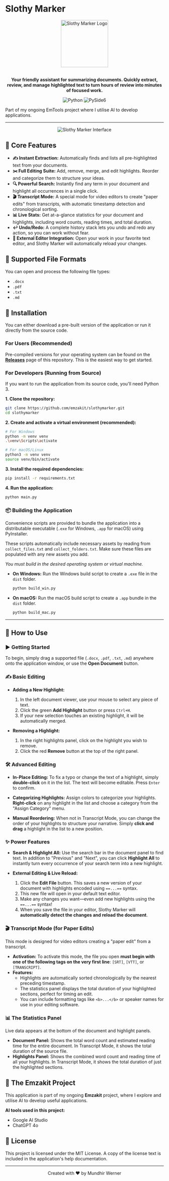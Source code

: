 # Slothy Marker

<div align="center">
  <img src="icons/app-icon.svg" alt="Slothy Marker Logo" width="150" />
</div>
<br/>
<p align="center">
  <strong>Your friendly assistant for summarizing documents. Quickly extract, review, and manage highlighted text to turn hours of review into minutes of focused work.</strong>
</p>
<p align="center">
  <img src="https://img.shields.io/badge/Python-3776AB?style=for-the-badge&logo=python&logoColor=white" alt="Python">
  <img src="https://img.shields.io/badge/PySide6-217346?style=for-the-badge&logo=qt&logoColor=white" alt="PySide6">
</p>

Part of my ongoing EmTools project where I utilise AI to develop applications.

---

<p align="center">
  <img src="screenshots/slothy_interface.jpeg" alt="Slothy Marker Interface" />
</p>

## 🌟 Core Features

*   **✍️ Instant Extraction:** Automatically finds and lists all pre-highlighted text from your documents.
*   **✂️ Full Editing Suite:** Add, remove, merge, and edit highlights. Reorder and categorize them to structure your ideas.
*   **🔍 Powerful Search:** Instantly find any term in your document and highlight all occurrences in a single click.
*   **🎬 Transcript Mode:** A special mode for video editors to create "paper edits" from transcripts, with automatic timestamp detection and chronological sorting.
*   **📊 Live Stats:** Get at-a-glance statistics for your document and highlights, including word counts, reading times, and total duration.
*   **↩️ Undo/Redo:** A complete history stack lets you undo and redo any action, so you can work without fear.
*   **🔄 External Editor Integration:** Open your work in your favorite text editor, and Slothy Marker will automatically reload your changes.

## 📂 Supported File Formats
You can open and process the following file types:
*   `.docx`
*   `.pdf`
*   `.txt`
*   `.md`

## 🚀 Installation

You can either download a pre-built version of the application or run it directly from the source code.

### For Users (Recommended)

Pre-compiled versions for your operating system can be found on the **[Releases](https://github.com/user/repo/releases)** page of this repository. This is the easiest way to get started.

### For Developers (Running from Source)

If you want to run the application from its source code, you'll need Python 3.

**1. Clone the repository:**
```bash
git clone https://github.com/emzakit/slothymarker.git
cd slothymarker
```

**2. Create and activate a virtual environment (recommended):**
```bash
# For Windows
python -m venv venv
.\venv\Scripts\activate

# For macOS/Linux
python3 -m venv venv
source venv/bin/activate
```

**3. Install the required dependencies:**
```bash
pip install -r requirements.txt
```

**4. Run the application:**
```bash
python main.py
```

### 📦 Building the Application

Convenience scripts are provided to bundle the application into a distributable executable (`.exe` for Windows, `.app` for macOS) using PyInstaller.

These scripts automatically include necessary assets by reading from `collect_files.txt` and `collect_folders.txt`. Make sure these files are populated with any new assets you add.

*You must build in the desired operating system or virtual machine.*

*   **On Windows:**
    Run the Windows build script to create a `.exe` file in the `dist` folder.
    ```bash
    python build_win.py
    ```

*   **On macOS:**
    Run the macOS build script to create a `.app` bundle in the `dist` folder.
    ```bash
    python build_mac.py
    ```

---

## 📖 How to Use

### ▶️ Getting Started
To begin, simply drag a supported file (`.docx`, `.pdf`, `.txt`, `.md`) anywhere onto the application window, or use the **Open Document** button.

### ✍️ Basic Editing

*   **Adding a New Highlight:**
    1.  In the left document viewer, use your mouse to select any piece of text.
    2.  Click the green **Add Highlight** button or press `Ctrl+H`.
    3.  If your new selection touches an existing highlight, it will be automatically merged.

*   **Removing a Highlight:**
    1.  In the right highlights panel, click on the highlight you wish to remove.
    2.  Click the red **Remove** button at the top of the right panel.

### 🛠️ Advanced Editing

*   **In-Place Editing:** To fix a typo or change the text of a highlight, simply **double-click** on it in the list. The text will become editable. Press `Enter` to confirm.

*   **Categorizing Highlights:** Assign colors to categorize your highlights. **Right-click** on any highlight in the list and choose a category from the "Assign Category" menu.

*   **Manual Reordering:** When not in Transcript Mode, you can change the order of your highlights to structure your narrative. Simply **click and drag** a highlight in the list to a new position.

### ✨ Power Features

*   **Search & Highlight All:** Use the search bar in the document panel to find text. In addition to "Previous" and "Next", you can click **Highlight All** to instantly turn every occurrence of your search term into a new highlight.

*   **External Editing & Live Reload:**
    1.  Click the **Edit File** button. This saves a new version of your document with highlights encoded using `==...==` syntax.
    2.  This new file will open in your default text editor.
    3.  Make any changes you want—even add new highlights using the `==...==` syntax!
    4.  When you save the file in your editor, Slothy Marker will **automatically detect the changes and reload the document**.

### 🎬 Transcript Mode (for Paper Edits)

This mode is designed for video editors creating a "paper edit" from a transcript.

*   **Activation:** To activate this mode, the file you open **must begin with one of the following tags on the very first line**: `[SRT]`, `[VTT]`, or `[TRANSCRIPT]`.
*   **Features:**
    *   Highlights are automatically sorted chronologically by the nearest preceding timestamp.
    *   The statistics panel displays the total duration of your highlighted sections, perfect for timing an edit.
    *   You can include formatting tags like `<b>...</b>` or speaker names for use in your editing software.

### 📊 The Statistics Panel
Live data appears at the bottom of the document and highlight panels.

*   **Document Panel:** Shows the total word count and estimated reading time for the entire document. In Transcript Mode, it shows the total duration of the source file.
*   **Highlights Panel:** Shows the combined word count and reading time of all your highlights. In Transcript Mode, it shows the total duration of just the highlighted sections.

## 🤖 The Emzakit Project
This application is part of my ongoing **Emzakit** project, where I explore and utilise AI to develop useful applications.

**AI tools used in this project:**
*   Google AI Studio
*   ChatGPT 4o

## 📄 License

This project is licensed under the MIT License. A copy of the license text is included in the application's help documentation.

<hr>
<p align="center">Created with ❤️ by Mundhir Werner</p>

